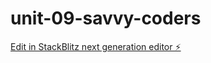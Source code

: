 # unit-09-savvy-coders

[Edit in StackBlitz next generation editor ⚡️](https://stackblitz.com/~/github.com/Gabrielle-w05/unit-09-savvy-coders)